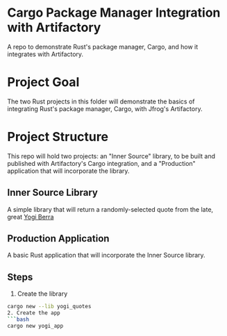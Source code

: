 # Cargo Package Manager Integration with Artifactory
A repo to demonstrate Rust's package manager, Cargo, and how it integrates with Artifactory.

# Project Goal
The two Rust projects in this folder will demonstrate the basics of integrating Rust's package manager, Cargo, with 
Jfrog's Artifactory.

# Project Structure
This repo will hold two projects: an "Inner Source" library, to be built and published with Artifactory's Cargo 
integration, and a "Production" application that will incorporate the library.

## Inner Source Library
A simple library that will return a randomly-selected quote from the late, great [Yogi Berra](https://en.wikipedia.org/wiki/Yogi_Berra)

## Production Application
A basic Rust application that will incorporate the Inner Source library.  

## Steps
1. Create the library
```bash
cargo new --lib yogi_quotes
2. Create the app
```bash
cargo new yogi_app
```

